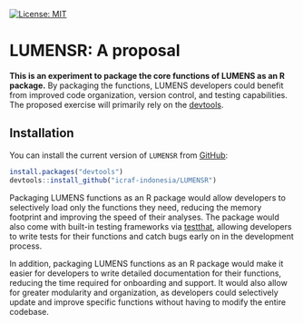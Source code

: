 <!-- badges: start -->
[![License: MIT](https://img.shields.io/badge/License-MIT-yellow.svg)](https://opensource.org/licenses/MIT)
<!-- badges: end -->

# LUMENSR: A proposal

**This is an experiment to package the core functions of LUMENS as an R package.** By packaging the functions, LUMENS developers could benefit from improved code organization, version control, and testing capabilities. The proposed exercise will primarily rely on the [devtools](https://github.com/r-lib/devtools).

## Installation

You can install the current version of `LUMENSR` from 
[GitHub](https://github.com/): 
``` r
install.packages("devtools")
devtools::install_github("icraf-indonesia/LUMENSR")
```

Packaging LUMENS functions as an R package would allow developers to selectively load only the functions they need, reducing the memory footprint and improving the speed of their analyses. The package would also come with built-in testing frameworks via [testthat](https://github.com/r-lib/testthat), allowing developers to write tests for their functions and catch bugs early on in the development process.

In addition, packaging LUMENS functions as an R package would make it easier for developers to write detailed documentation for their functions, reducing the time required for onboarding and support. It would also allow for greater modularity and organization, as developers could selectively update and improve specific functions without having to modify the entire codebase.
